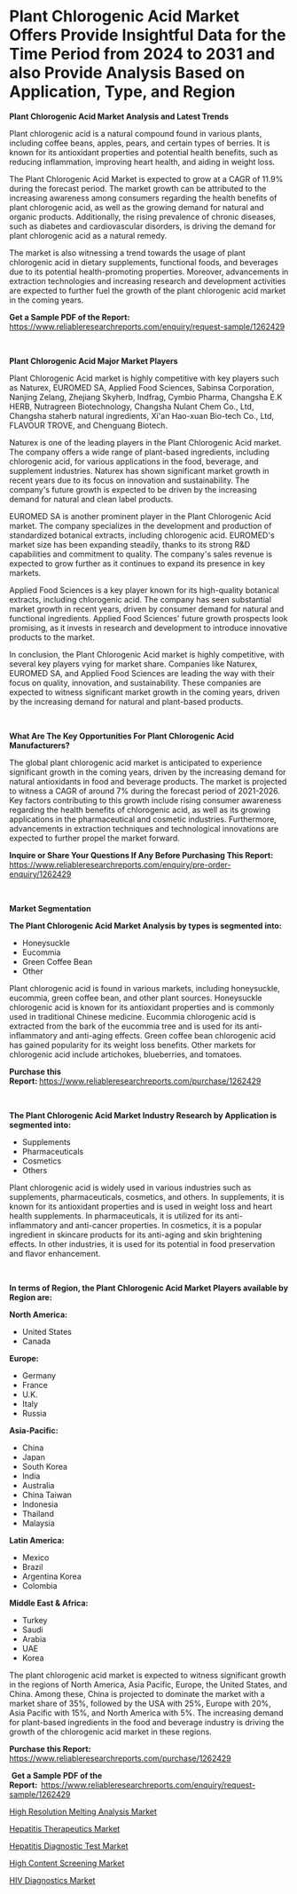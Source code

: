 <p><h1>Plant Chlorogenic Acid Market Offers Provide Insightful Data for the Time Period from 2024 to 2031 and also Provide Analysis Based on Application, Type, and Region</h1></p><p><strong>Plant Chlorogenic Acid Market Analysis and Latest Trends</strong></p>
<p><p>Plant chlorogenic acid is a natural compound found in various plants, including coffee beans, apples, pears, and certain types of berries. It is known for its antioxidant properties and potential health benefits, such as reducing inflammation, improving heart health, and aiding in weight loss.</p><p>The Plant Chlorogenic Acid Market is expected to grow at a CAGR of 11.9% during the forecast period. The market growth can be attributed to the increasing awareness among consumers regarding the health benefits of plant chlorogenic acid, as well as the growing demand for natural and organic products. Additionally, the rising prevalence of chronic diseases, such as diabetes and cardiovascular disorders, is driving the demand for plant chlorogenic acid as a natural remedy.</p><p>The market is also witnessing a trend towards the usage of plant chlorogenic acid in dietary supplements, functional foods, and beverages due to its potential health-promoting properties. Moreover, advancements in extraction technologies and increasing research and development activities are expected to further fuel the growth of the plant chlorogenic acid market in the coming years.</p></p>
<p><strong>Get a Sample PDF of the Report:&nbsp;</strong> <a href="https://www.reliableresearchreports.com/enquiry/request-sample/1262429">https://www.reliableresearchreports.com/enquiry/request-sample/1262429</a></p>
<p>&nbsp;</p>
<p><strong>Plant Chlorogenic Acid Major Market Players</strong></p>
<p><p>Plant Chlorogenic Acid market is highly competitive with key players such as Naturex, EUROMED SA, Applied Food Sciences, Sabinsa Corporation, Nanjing Zelang, Zhejiang Skyherb, Indfrag, Cymbio Pharma, Changsha E.K HERB, Nutragreen Biotechnology, Changsha Nulant Chem Co., Ltd, Changsha staherb natural ingredients, Xi'an Hao-xuan Bio-tech Co., Ltd, FLAVOUR TROVE, and Chenguang Biotech.</p><p>Naturex is one of the leading players in the Plant Chlorogenic Acid market. The company offers a wide range of plant-based ingredients, including chlorogenic acid, for various applications in the food, beverage, and supplement industries. Naturex has shown significant market growth in recent years due to its focus on innovation and sustainability. The company's future growth is expected to be driven by the increasing demand for natural and clean label products.</p><p>EUROMED SA is another prominent player in the Plant Chlorogenic Acid market. The company specializes in the development and production of standardized botanical extracts, including chlorogenic acid. EUROMED's market size has been expanding steadily, thanks to its strong R&D capabilities and commitment to quality. The company's sales revenue is expected to grow further as it continues to expand its presence in key markets.</p><p>Applied Food Sciences is a key player known for its high-quality botanical extracts, including chlorogenic acid. The company has seen substantial market growth in recent years, driven by consumer demand for natural and functional ingredients. Applied Food Sciences' future growth prospects look promising, as it invests in research and development to introduce innovative products to the market.</p><p>In conclusion, the Plant Chlorogenic Acid market is highly competitive, with several key players vying for market share. Companies like Naturex, EUROMED SA, and Applied Food Sciences are leading the way with their focus on quality, innovation, and sustainability. These companies are expected to witness significant market growth in the coming years, driven by the increasing demand for natural and plant-based products.</p></p>
<p>&nbsp;</p>
<p><strong>What Are The Key Opportunities For Plant Chlorogenic Acid Manufacturers?</strong></p>
<p><p>The global plant chlorogenic acid market is anticipated to experience significant growth in the coming years, driven by the increasing demand for natural antioxidants in food and beverage products. The market is projected to witness a CAGR of around 7% during the forecast period of 2021-2026. Key factors contributing to this growth include rising consumer awareness regarding the health benefits of chlorogenic acid, as well as its growing applications in the pharmaceutical and cosmetic industries. Furthermore, advancements in extraction techniques and technological innovations are expected to further propel the market forward.</p></p>
<p><strong>Inquire or Share Your Questions If Any Before Purchasing This Report:</strong> <a href="https://www.reliableresearchreports.com/enquiry/pre-order-enquiry/1262429">https://www.reliableresearchreports.com/enquiry/pre-order-enquiry/1262429</a></p>
<p>&nbsp;</p>
<p><strong>Market Segmentation</strong></p>
<p><strong>The Plant Chlorogenic Acid Market Analysis by types is segmented into:</strong></p>
<p><ul><li>Honeysuckle</li><li>Eucommia</li><li>Green Coffee Bean</li><li>Other</li></ul></p>
<p><p>Plant chlorogenic acid is found in various markets, including honeysuckle, eucommia, green coffee bean, and other plant sources. Honeysuckle chlorogenic acid is known for its antioxidant properties and is commonly used in traditional Chinese medicine. Eucommia chlorogenic acid is extracted from the bark of the eucommia tree and is used for its anti-inflammatory and anti-aging effects. Green coffee bean chlorogenic acid has gained popularity for its weight loss benefits. Other markets for chlorogenic acid include artichokes, blueberries, and tomatoes.</p></p>
<p><strong>Purchase this Report:&nbsp;</strong><a href="https://www.reliableresearchreports.com/purchase/1262429">https://www.reliableresearchreports.com/purchase/1262429</a></p>
<p>&nbsp;</p>
<p><strong>The Plant Chlorogenic Acid Market Industry Research by Application is segmented into:</strong></p>
<p><ul><li>Supplements</li><li>Pharmaceuticals</li><li>Cosmetics</li><li>Others</li></ul></p>
<p><p>Plant chlorogenic acid is widely used in various industries such as supplements, pharmaceuticals, cosmetics, and others. In supplements, it is known for its antioxidant properties and is used in weight loss and heart health supplements. In pharmaceuticals, it is utilized for its anti-inflammatory and anti-cancer properties. In cosmetics, it is a popular ingredient in skincare products for its anti-aging and skin brightening effects. In other industries, it is used for its potential in food preservation and flavor enhancement.</p></p>
<p>&nbsp;</p>
<p><strong>In terms of Region, the Plant Chlorogenic Acid Market Players available by Region are:</strong></p>
<p>
    <p> <strong> North America: </strong>
        <ul>
            <li>United States</li>
            <li>Canada</li>
        </ul>
        </p> 
    <p> <strong> Europe: </strong>
        <ul>
            <li>Germany</li>
            <li>France</li>
            <li>U.K.</li>
            <li>Italy</li>
            <li>Russia</li>
        </ul>
        </p> 
    <p> <strong> Asia-Pacific: </strong>
        <ul>
            <li>China</li>
            <li>Japan</li>
            <li>South Korea</li>
            <li>India</li>
            <li>Australia</li>
            <li>China Taiwan</li>
            <li>Indonesia</li>
            <li>Thailand</li>
            <li>Malaysia</li>
        </ul>
        </p> 
    <p> <strong> Latin America: </strong>
        <ul>
            <li>Mexico</li>
            <li>Brazil</li>
            <li>Argentina Korea</li>
            <li>Colombia</li>
        </ul>
        </p> 
    <p> <strong> Middle East & Africa: </strong>
        <ul>
            <li>Turkey</li>
            <li>Saudi</li>
            <li>Arabia</li>
            <li>UAE</li>
            <li>Korea</li>
        </ul>
    </p>
    </p>
<p><p>The plant chlorogenic acid market is expected to witness significant growth in the regions of North America, Asia Pacific, Europe, the United States, and China. Among these, China is projected to dominate the market with a market share of 35%, followed by the USA with 25%, Europe with 20%, Asia Pacific with 15%, and North America with 5%. The increasing demand for plant-based ingredients in the food and beverage industry is driving the growth of the chlorogenic acid market in these regions.</p></p>
<p><strong>Purchase this Report: </strong><a href="https://www.reliableresearchreports.com/purchase/1262429">https://www.reliableresearchreports.com/purchase/1262429</a></p>
<p>&nbsp;<strong>Get a Sample PDF of the Report:&nbsp;&nbsp;</strong><a href="https://www.reliableresearchreports.com/enquiry/request-sample/1262429">https://www.reliableresearchreports.com/enquiry/request-sample/1262429</a></p>
<p><strong></strong></p>
<p><p><a href="https://medium.com/@randysimpson755/high-resolution-melting-analysis-market-competitive-analysis-market-trends-and-forecast-to-2031-be16b336ea83">High Resolution Melting Analysis Market</a></p><p><a href="https://medium.com/p/300bd29fb8e8/edit">Hepatitis Therapeutics Market</a></p><p><a href="https://medium.com/@randysimpson755/hepatitis-diagnostic-test-market-competitive-analysis-market-trends-and-forecast-to-2031-51ecc306b5cd">Hepatitis Diagnostic Test Market</a></p><p><a href="https://medium.com/@randysimpson755/high-content-screening-market-trends-and-market-analysis-forecasted-for-period-2024-2031-00848f8c799d">High Content Screening Market</a></p><p><a href="https://medium.com/@randysimpson755/hiv-diagnostics-market-share-evolution-and-market-growth-trends-2024-2031-4871ad8b65ad">HIV Diagnostics Market</a></p></p>